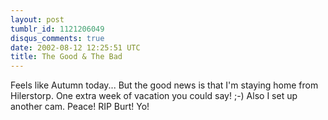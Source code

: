 ```yaml
---
layout: post
tumblr_id: 1121206049
disqus_comments: true
date: 2002-08-12 12:25:51 UTC
title: The Good & The Bad
---
```


Feels like Autumn today... But the good news is that I'm staying home from Hilerstorp. One extra week of vacation you could say! ;-) Also I set up another cam. Peace! RIP Burt! Yo!
